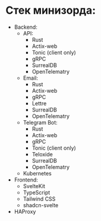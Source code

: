 # Cтек минизорда:
- Backend:
    - API:
        - Rust
        - Actix-web
        - Tonic (client only)
        - gRPC
        - SurrealDB
        - OpenTelematry
    - Email:
        - Rust
        - Actix-web
        - gRPC
        - Lettre
        - SurrealDB
        - OpenTelematry
    - Telegram Bot:
        - Rust
        - Actix-web
        - gRPC
        - Tonic (client only)
        - Teloxide
        - SurrealDB
        - OpenTelematry
    - Kubernetes
- Frontend:
    - SvelteKit
    - TypeScript
    - Tailwind CSS
    - shadcn-svelte
- HAProxy
